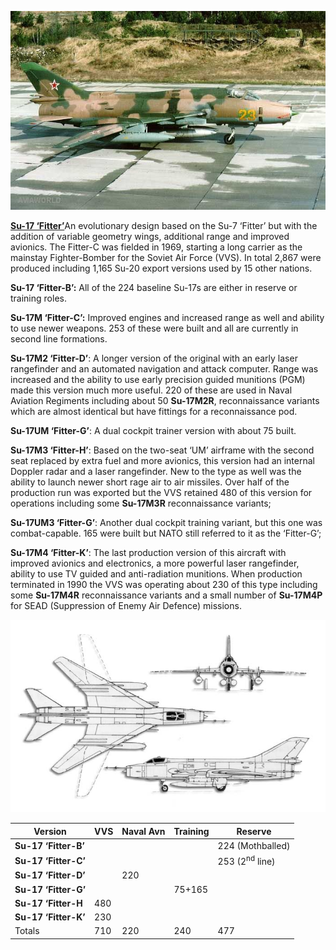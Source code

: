 ![](/assets/images/warsaw/su/air/su17/image1.jpg)

[**Su-17 ‘Fitter’**](http://www.airvectors.net/avsu17_2.html#m3)An
evolutionary design based on the Su-7 ‘Fitter’ but with the addition of
variable geometry wings, additional range and improved avionics. The
Fitter-C was fielded in 1969, starting a long carrier as the mainstay
Fighter-Bomber for the Soviet Air Force (VVS). In total 2,867 were
produced including 1,165 Su-20 export versions used by 15 other nations.

**Su-17 ‘Fitter-B’:** All of the 224 baseline Su-17s are either in
reserve or training roles.

**Su-17M ‘Fitter-C’:** Improved engines and increased range as well and
ability to use newer weapons. 253 of these were built and all are
currently in second line formations.

**Su-17M2 ‘Fitter-D’**: A longer version of the original with an early
laser rangefinder and an automated navigation and attack computer. Range
was increased and the ability to use early precision guided munitions
(PGM) made this version much more useful. 220 of these are used in Naval
Aviation Regiments including about 50 **Su-17M2R**, reconnaissance
variants which are almost identical but have fittings for a
reconnaissance pod.

**Su-17UM ‘Fitter-G’**: A dual cockpit trainer version with about 75
built.

**Su-17M3 ‘Fitter-H’**: Based on the two-seat ‘UM’ airframe with the
second seat replaced by extra fuel and more avionics, this version had
an internal Doppler radar and a laser rangefinder. New to the type as
well was the ability to launch newer short rage air to air missiles.
Over half of the production run was exported but the VVS retained 480 of
this version for operations including some **Su-17M3R** reconnaissance
variants;

**Su-17UM3 ‘Fitter-G’**: Another dual cockpit training variant, but this
one was combat-capable. 165 were built but NATO still referred to it as
the ‘Fitter-G’;

**Su-17M4 ‘Fitter-K’**: The last production version of this aircraft
with improved avionics and electronics, a more powerful laser
rangefinder, ability to use TV guided and anti-radiation munitions. When
production terminated in 1990 the VVS was operating about 230 of this
type including some **Su-17M4R** reconnaissance variants and a small
number of **Su-17M4P** for SEAD (Suppression of Enemy Air Defence)
missions.

![](/assets/images/warsaw/su/air/su17/image2.jpg)

| Version              | VVS | Naval Avn | Training | Reserve                   |
| -------------------- | --- | --------- | -------- | ------------------------- |
| **Su-17 ‘Fitter-B’** |     |           |          | 224 (Mothballed)          |
| **Su-17 ‘Fitter-C’** |     |           |          | 253 (2<sup>nd</sup> line) |
| **Su-17 ‘Fitter-D’** |     | 220       |          |                           |
| **Su-17 ‘Fitter-G’** |     |           | 75+165   |                           |
| **Su-17 ‘Fitter-H**  | 480 |           |          |                           |
| **Su-17 ‘Fitter-K’** | 230 |           |          |                           |
| Totals               | 710 | 220       | 240      | 477                       |

